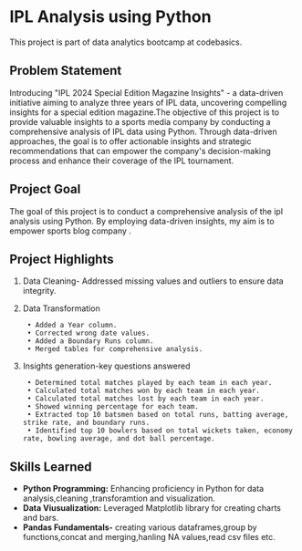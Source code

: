 # IPL Analysis using Python
  This project is part of data analytics bootcamp at codebasics.
 
## Problem Statement
Introducing "IPL 2024 Special Edition Magazine Insights" - a data-driven initiative aiming to analyze three years of IPL data, uncovering compelling insights for a special edition magazine.The objective of this project is to provide valuable insights to a sports media company by conducting a comprehensive analysis of IPL data using Python. Through data-driven approaches, the goal is to offer actionable insights and strategic recommendations that can empower the company's decision-making process and enhance their coverage of the IPL tournament.

## Project Goal

The goal of this project is to conduct a comprehensive analysis of the ipl analysis using Python. By employing data-driven insights,
my  aim is to empower sports blog company .

## Project Highlights

1. Data Cleaning- Addressed missing values and outliers to ensure data integrity.
2. Data Transformation

        • Added a Year column.
        • Corrected wrong date values.
        • Added a Boundary Runs column.
        • Merged tables for comprehensive analysis.

3. Insights generation-key questions answered 

        • Determined total matches played by each team in each year.
        • Calculated total matches won by each team in each year.
        • Calculated total matches lost by each team in each year.
        • Showed winning percentage for each team.
        • Extracted top 10 batsmen based on total runs, batting average, strike rate, and boundary runs.
        • Identified top 10 bowlers based on total wickets taken, economy rate, bowling average, and dot ball percentage.

## Skills Learned
- **Python Programming:** Enhancing proficiency in Python for data analysis,cleaning ,transforamtion and visualization.
- **Data Viusualization:** Leveraged Matplotlib library for creating charts and bars.
- **Pandas Fundamentals-** creating various dataframes,group by functions,concat and merging,hanling NA values,read csv files etc.

